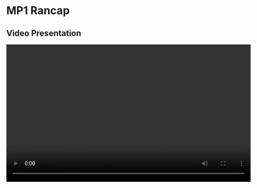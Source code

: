 # MP1 Rancap

## Video Presentation

<video width="640" height="360" controls>
  <source src="4A-RANCAP-MP1.mp4" type="video/mp4">
  Your browser does not support the video tag.
</video>
